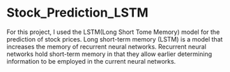 # Stock_Prediction_LSTM
For this project, I used the LSTM(Long Short Tome Memory) model for the prediction of stock prices.
Long short-term memory (LSTM) is a model that increases the memory of recurrent neural networks. Recurrent neural networks hold short-term memory in that they allow earlier determining information to be employed in the current neural networks.
